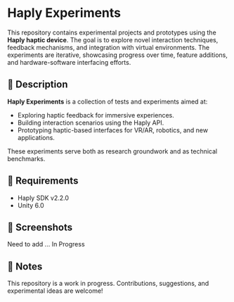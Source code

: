 # Haply Experiments

This repository contains experimental projects and prototypes using the **Haply haptic device**. The goal is to explore novel interaction techniques, feedback mechanisms, and integration with virtual environments. The experiments are iterative, showcasing progress over time, feature additions, and hardware-software interfacing efforts.

## 🧪 Description

**Haply Experiments** is a collection of tests and experiments aimed at:
- Exploring haptic feedback for immersive experiences.
- Building interaction scenarios using the Haply API.
- Prototyping haptic-based interfaces for VR/AR, robotics, and new applications.

These experiments serve both as research groundwork and as technical benchmarks.

## 🔧 Requirements
- Haply SDK v2.2.0
- Unity 6.0

## 📸 Screenshots
Need to add ... In Progress


## 📌 Notes

This repository is a work in progress. Contributions, suggestions, and experimental ideas are welcome!
